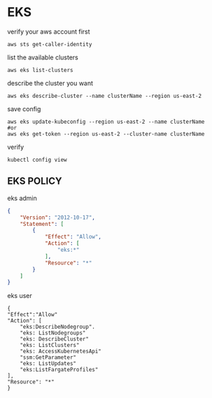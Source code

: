 # EKS

verify your aws account first
```
aws sts get-caller-identity   
```
list the available clusters
```
aws eks list-clusters 
```

describe the cluster you want
```
aws eks describe-cluster --name clusterName --region us-east-2     
```
save config 
```
aws eks update-kubeconfig --region us-east-2 --name clusterName
#or  
aws eks get-token --region us-east-2 --cluster-name clusterName

```

verify
```
kubectl config view
```
## EKS POLICY 

eks admin
```json
{
    "Version": "2012-10-17",
    "Statement": [
        {
            "Effect": "Allow",
            "Action": [
                "eks:*"
            ],
            "Resource": "*"
        }
    ]
}
```
eks user
```
{
"Effect":"Allow"
"Action": [
    "eks:DescribeNodegroup".
    "eks: ListNodegroups"
    "eks: DescribeCluster"
    "eks: ListClusters"
    "eks: AccessKubernetesApi"
    "ssm:GetParameter"
    "eks: ListUpdates"
    "eks:ListFargateProfiles"
],
"Resource": "*"
}
```
